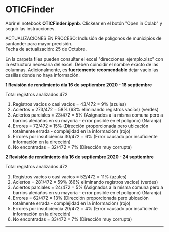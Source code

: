 # OTICFinder

Abrir el notebook **OTICFinder.ipynb**. Clickear en el botón "Open in Colab" y seguir las instrucciones.

ACTUALIZACIONES EN PROCESO: Inclusión de polígonos de municipios de santander para mayor precisión.   
Fecha de actualización: 25 de Octubre.  


En la carpeta files pueden consultar el excel "direcciones_ejemplo.xlsx" con la estructura necesaria del excel. Deben coincidir el nombre exacto de las columnas. Adicionalmente, es **fuertemente recomendable** dejar vacio las casillas donde no haya información.

**1 Revisión de rendimiento día 16 de septiembre 2020 - 16 septiembre**

Total registros analizados 472  
1. Registros vacíos o casi vacíos = 43/472 = 9%   (azules)    
2. Aciertos = 273/472 = 58% (63% eliminando registros vacíos)  (verdes)    
3. Aciertos parciales = 23/472 = 5% (Asignados a la misma comuna pero a barrios aledaños en su mayoría - error posible en el polígono) (Naranja)      
4. Errores = 72/472 = 15% (Dirección proporcionada pero ubicación totalmente errada - complejidad en la información) (rojo)         
5. Errores por insuficiencia 30/472 = 6% (Error causado por insuficiente información en la dirección)   
6. No encontradas = 32/472 = 7%  (Dirección muy corrupta)     

**2 Revisión de rendimiento día 16 de septiembre 2020 - 24 septiembre**

Total registros analizados 472  
1. Registros vacíos o casi vacíos = 52/472 = 11%   (azules)   
2. Aciertos = 281/472 = 59% (66% eliminando registros vacíos)  (verdes)    
3. Aciertos parciales = 24/472 = 5% (Asignados a la misma comuna pero a barrios aledaños en su mayoría - error posible en el polígono) (Naranja)      
4. Errores = 62/472 = 13% (Dirección proporcionada pero ubicación totalmente errada - complejidad en la información) (rojo)     
5. Errores por insuficiencia 20/472 = 4% (Error causado por insuficiente información en la dirección)   
6. No encontradas = 33/472 = 7%  (Dirección muy corrupta)  
---
